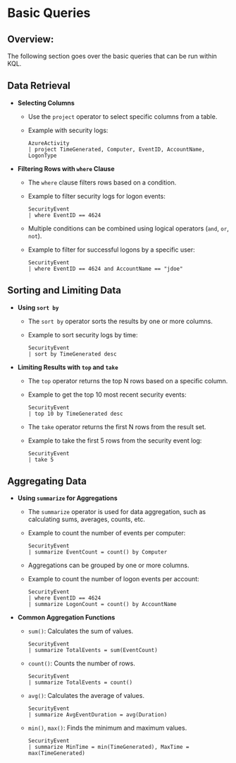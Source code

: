 # Basic Queries

## **Overview:**

The following section goes over the basic queries that can be run within KQL.&#x20;

## **Data Retrieval**

* **Selecting Columns**
  * Use the `project` operator to select specific columns from a table.
  *   Example with security logs:

      ```kusto
      AzureActivity
      | project TimeGenerated, Computer, EventID, AccountName, LogonType
      ```
* **Filtering Rows with `where` Clause**
  * The `where` clause filters rows based on a condition.
  *   Example to filter security logs for logon events:

      ```kusto
      SecurityEvent
      | where EventID == 4624
      ```
  * Multiple conditions can be combined using logical operators (`and`, `or`, `not`).
  *   Example to filter for successful logons by a specific user:

      ```kusto
      SecurityEvent
      | where EventID == 4624 and AccountName == "jdoe"
      ```

## **Sorting and Limiting Data**

* **Using `sort by`**
  * The `sort by` operator sorts the results by one or more columns.
  *   Example to sort security logs by time:

      ```kusto
      SecurityEvent
      | sort by TimeGenerated desc
      ```
* **Limiting Results with `top` and `take`**
  * The `top` operator returns the top N rows based on a specific column.
  *   Example to get the top 10 most recent security events:

      ```kusto
      SecurityEvent
      | top 10 by TimeGenerated desc
      ```
  * The `take` operator returns the first N rows from the result set.
  *   Example to take the first 5 rows from the security event log:

      ```kusto
      SecurityEvent
      | take 5
      ```

## **Aggregating Data**

* **Using `summarize` for Aggregations**
  * The `summarize` operator is used for data aggregation, such as calculating sums, averages, counts, etc.
  *   Example to count the number of events per computer:

      ```kusto
      SecurityEvent
      | summarize EventCount = count() by Computer
      ```
  * Aggregations can be grouped by one or more columns.
  *   Example to count the number of logon events per account:

      ```kusto
      SecurityEvent
      | where EventID == 4624
      | summarize LogonCount = count() by AccountName
      ```
* **Common Aggregation Functions**
  *   `sum()`: Calculates the sum of values.

      ```kusto
      SecurityEvent
      | summarize TotalEvents = sum(EventCount)
      ```
  *   `count()`: Counts the number of rows.

      ```kusto
      SecurityEvent
      | summarize TotalEvents = count()
      ```
  *   `avg()`: Calculates the average of values.

      ```kusto
      SecurityEvent
      | summarize AvgEventDuration = avg(Duration)
      ```
  *   `min()`, `max()`: Finds the minimum and maximum values.

      ```kusto
      SecurityEvent
      | summarize MinTime = min(TimeGenerated), MaxTime = max(TimeGenerated)
      ```
